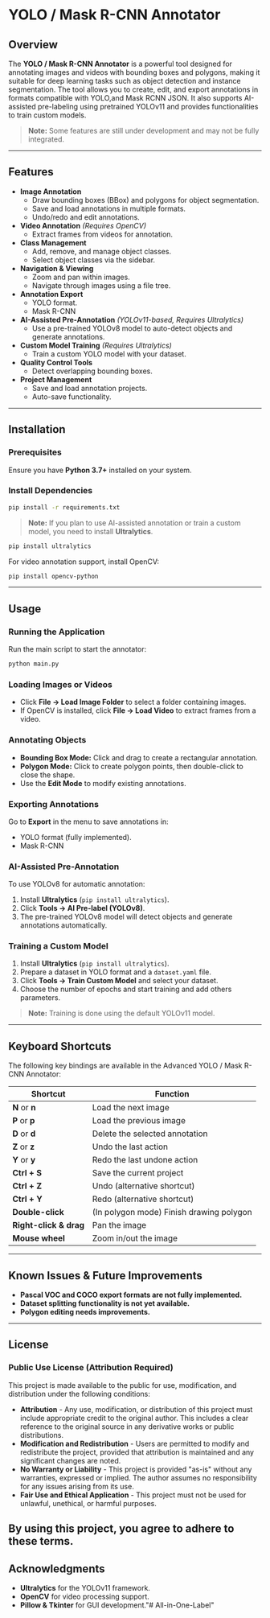 # YOLO / Mask R-CNN Annotator

## Overview
The **YOLO / Mask R-CNN Annotator** is a powerful tool designed for annotating images and videos with bounding boxes and polygons, making it suitable for deep learning tasks such as object detection and instance segmentation. The tool allows you to create, edit, and export annotations in formats compatible with YOLO,and Mask RCNN JSON. It also supports AI-assisted pre-labeling using pretrained YOLOv11 and provides functionalities to train custom models.

> **Note:** Some features are still under development and may not be fully integrated.

---

## Features
- **Image Annotation**
  - Draw bounding boxes (BBox) and polygons for object segmentation.
  - Save and load annotations in multiple formats.
  - Undo/redo and edit annotations.
- **Video Annotation** *(Requires OpenCV)*
  - Extract frames from videos for annotation.
- **Class Management**
  - Add, remove, and manage object classes.
  - Select object classes via the sidebar.
- **Navigation & Viewing**
  - Zoom and pan within images.
  - Navigate through images using a file tree.
- **Annotation Export**
  - YOLO format.
  - Mask R-CNN
- **AI-Assisted Pre-Annotation** *(YOLOv11-based, Requires Ultralytics)*
  - Use a pre-trained YOLOv8 model to auto-detect objects and generate annotations.
- **Custom Model Training** *(Requires Ultralytics)*
  - Train a custom YOLO model with your dataset.
- **Quality Control Tools**
  - Detect overlapping bounding boxes.
- **Project Management**
  - Save and load annotation projects.
  - Auto-save functionality.

---

## Installation

### Prerequisites
Ensure you have **Python 3.7+** installed on your system.

### Install Dependencies
```bash
pip install -r requirements.txt
```

> **Note:** If you plan to use AI-assisted annotation or train a custom model, you need to install **Ultralytics**.
```bash
pip install ultralytics
```

For video annotation support, install OpenCV:
```bash
pip install opencv-python
```

---

## Usage

### Running the Application
Run the main script to start the annotator:
```bash
python main.py
```

### Loading Images or Videos
- Click **File → Load Image Folder** to select a folder containing images.
- If OpenCV is installed, click **File → Load Video** to extract frames from a video.

### Annotating Objects
- **Bounding Box Mode:** Click and drag to create a rectangular annotation.
- **Polygon Mode:** Click to create polygon points, then double-click to close the shape.
- Use the **Edit Mode** to modify existing annotations.

### Exporting Annotations
Go to **Export** in the menu to save annotations in:
- YOLO format (fully implemented).
- Mask R-CNN

### AI-Assisted Pre-Annotation
To use YOLOv8 for automatic annotation:
1. Install **Ultralytics** (`pip install ultralytics`).
2. Click **Tools → AI Pre-label (YOLOv8)**.
3. The pre-trained YOLOv8 model will detect objects and generate annotations automatically.

### Training a Custom Model
1. Install **Ultralytics** (`pip install ultralytics`).
2. Prepare a dataset in YOLO format and a `dataset.yaml` file.
3. Click **Tools → Train Custom Model** and select your dataset.
4. Choose the number of epochs and start training and add others parameters.

> **Note:** Training is done using the default YOLOv11 model.

---

## Keyboard Shortcuts

The following key bindings are available in the Advanced YOLO / Mask R-CNN Annotator:

| **Shortcut**           | **Function**                                   |
|------------------------|------------------------------------------------|
| **N** or **n**         | Load the next image                            |
| **P** or **p**         | Load the previous image                        |
| **D** or **d**         | Delete the selected annotation                 |
| **Z** or **z**         | Undo the last action                           |
| **Y** or **y**         | Redo the last undone action                    |
| **Ctrl + S**           | Save the current project                       |
| **Ctrl + Z**           | Undo (alternative shortcut)                    |
| **Ctrl + Y**           | Redo (alternative shortcut)                    |
| **Double-click**       | (In polygon mode) Finish drawing polygon       |
| **Right-click & drag** | Pan the image                                  |
| **Mouse wheel**        | Zoom in/out the image                          |

---

## Known Issues & Future Improvements
- **Pascal VOC and COCO export formats are not fully implemented.**
- **Dataset splitting functionality is not yet available.**
- **Polygon editing needs improvements.**

---

## License
### Public Use License (Attribution Required)  

This project is made available to the public for use, modification, and distribution under the following conditions:  

- **Attribution** - Any use, modification, or distribution of this project must include appropriate credit to the original author. This includes a clear reference to the original source in any derivative works or public distributions.  
- **Modification and Redistribution** - Users are permitted to modify and redistribute the project, provided that attribution is maintained and any significant changes are noted.  
- **No Warranty or Liability** - This project is provided "as-is" without any warranties, expressed or implied. The author assumes no responsibility for any issues arising from its use.  
- **Fair Use and Ethical Application** - This project must not be used for unlawful, unethical, or harmful purposes.  

By using this project, you agree to adhere to these terms. 
---

## Acknowledgments
- **Ultralytics** for the YOLOv11 framework.
- **OpenCV** for video processing support.
- **Pillow & Tkinter** for GUI development."# All-in-One-Label" 
